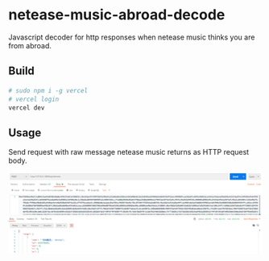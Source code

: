 # netease-music-abroad-decode
Javascript decoder for http responses when netease music thinks you are from abroad.

## Build

```bash
# sudo npm i -g vercel
# vercel login
vercel dev
```

## Usage

Send request with raw message netease music returns as HTTP request body.

![Example](./readme_img/usage_postman.png)
